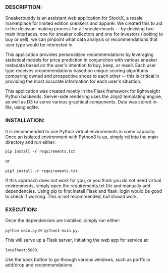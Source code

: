 ### DESCRIPTION: 

Sneakerbuddy is an assistant web application 
for StockX, a resale marketplace for limited edition
sneakers and apparel. We created this to aid in the 
decision-making process for all sneakerheads -- by devising
two main interfaces, one for sneaker collectors and one for
investors (looking to buy or sell), we can pinpoint what
data analysis or recommendations that user type would be 
interested in. 

This application provides personalized recommendations by
leveraging statistical models for price prediction in
conjunction with various sneaker metadata based on the user's
intention to buy, keep, or resell. Each user type receives
recommendations based on unique scoring algorithms comparing
owned and prospective shoes to each other -- this is critical
in providing the most accurate information for each user's
situation.

This application was created mostly in the Flask framework
for lightweight Python backends. Server-side rendering
uses the Jinja2 templating engine, as well as D3 to serve 
various graphical components. Data was stored in-file, using
sqlite.



### INSTALLATION: 

It is recommended to use Python virtual environments in some
capacity. Once an isolated environment with Python3 is up,
simply cd into the main directory and run either:

`pip install -r requirements.txt`

or 

`pip3 install -r requirements.txt`.


If this approach does not work for you, or you think you do
not need virtual environments, simply open the 
requirements.txt file and manually add dependencies. Using
pip to first install Flask and flask_login would be good to
check if working. This is not recommended, but should work.



### EXECUTION:

Once the dependencies are installed, simply run either:

`python main.py` or `python3 main.py`.

This will serve up a Flask server, initiating the web app
for service at:

`localhost:5000`.

Use the back button to go through various windows, such as
portfolio add/drop and recommendations.

